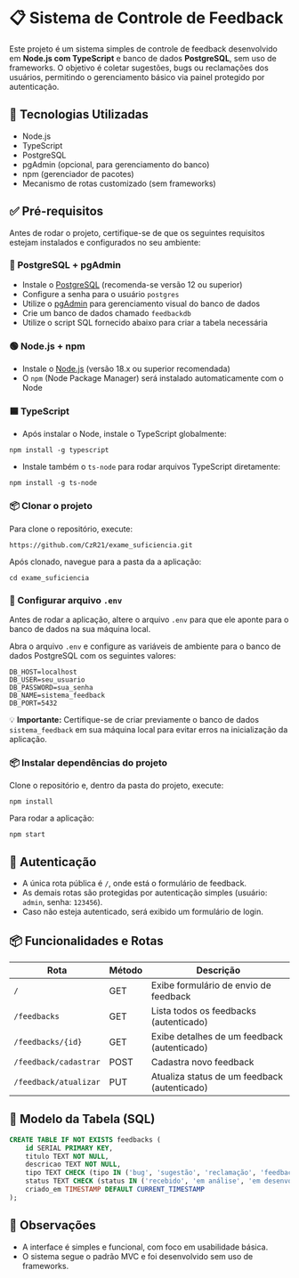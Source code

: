 # 📋 Sistema de Controle de Feedback

Este projeto é um sistema simples de controle de feedback desenvolvido em **Node.js com TypeScript** e banco de dados **PostgreSQL**, sem uso de frameworks. O objetivo é coletar sugestões, bugs ou reclamações dos usuários, permitindo o gerenciamento básico via painel protegido por autenticação.

## 🚀 Tecnologias Utilizadas

- Node.js
- TypeScript
- PostgreSQL
- pgAdmin (opcional, para gerenciamento do banco)
- npm (gerenciador de pacotes)
- Mecanismo de rotas customizado (sem frameworks)

## ✅ Pré-requisitos

Antes de rodar o projeto, certifique-se de que os seguintes requisitos estejam instalados e configurados no seu ambiente:

### 🐘 PostgreSQL + pgAdmin

- Instale o [PostgreSQL](https://www.postgresql.org/download/) (recomenda-se versão 12 ou superior)
- Configure a senha para o usuário `postgres`
- Utilize o [pgAdmin](https://www.pgadmin.org/) para gerenciamento visual do banco de dados
- Crie um banco de dados chamado `feedbackdb`
- Utilize o script SQL fornecido abaixo para criar a tabela necessária

### 🟢 Node.js + npm

- Instale o [Node.js](https://nodejs.org/) (versão 18.x ou superior recomendada)
- O `npm` (Node Package Manager) será instalado automaticamente com o Node

### 🟦 TypeScript

- Após instalar o Node, instale o TypeScript globalmente:

```
npm install -g typescript
```

- Instale também o `ts-node` para rodar arquivos TypeScript diretamente:

```
npm install -g ts-node
```


### 📦 Clonar o projeto

Para clone o repositório, execute:

```
https://github.com/CzR21/exame_suficiencia.git
```

Após clonado, navegue para a pasta da a aplicação:

```
cd exame_suficiencia
```


### 🔧 Configurar arquivo `.env`

Antes de rodar a aplicação, altere o arquivo `.env` para que ele aponte para o banco de dados na sua máquina local. 

Abra o arquivo `.env` e configure as variáveis de ambiente para o banco de dados PostgreSQL com os seguintes valores:
```
DB_HOST=localhost
DB_USER=seu_usuario
DB_PASSWORD=sua_senha
DB_NAME=sistema_feedback
DB_PORT=5432
```

💡 **Importante:** Certifique-se de criar previamente o banco de dados `sistema_feedback` em sua máquina local para evitar erros na inicialização da aplicação.



### 📦 Instalar dependências do projeto

Clone o repositório e, dentro da pasta do projeto, execute:

```
npm install
```

Para rodar a aplicação:

```
npm start
```


## 🔐 Autenticação

- A única rota pública é `/`, onde está o formulário de feedback.
- As demais rotas são protegidas por autenticação simples (usuário: `admin`, senha: `123456`).
- Caso não esteja autenticado, será exibido um formulário de login.

## 📦 Funcionalidades e Rotas

| Rota                  | Método | Descrição |
|-----------------------|--------|-----------|
| `/`                   | GET    | Exibe formulário de envio de feedback |
| `/feedbacks`          | GET    | Lista todos os feedbacks (autenticado) |
| `/feedbacks/{id}`     | GET    | Exibe detalhes de um feedback (autenticado) |
| `/feedback/cadastrar` | POST   | Cadastra novo feedback |
| `/feedback/atualizar` | PUT    | Atualiza status de um feedback (autenticado) |

## 🧾 Modelo da Tabela (SQL)

```sql
CREATE TABLE IF NOT EXISTS feedbacks (
    id SERIAL PRIMARY KEY,
    titulo TEXT NOT NULL,
    descricao TEXT NOT NULL,
    tipo TEXT CHECK (tipo IN ('bug', 'sugestão', 'reclamação', 'feedback')) NOT NULL,
    status TEXT CHECK (status IN ('recebido', 'em análise', 'em desenvolvimento', 'finalizado')) NOT NULL DEFAULT 'recebido',
    criado_em TIMESTAMP DEFAULT CURRENT_TIMESTAMP
);
```

## 📝 Observações

- A interface é simples e funcional, com foco em usabilidade básica.
- O sistema segue o padrão MVC e foi desenvolvido sem uso de frameworks.
